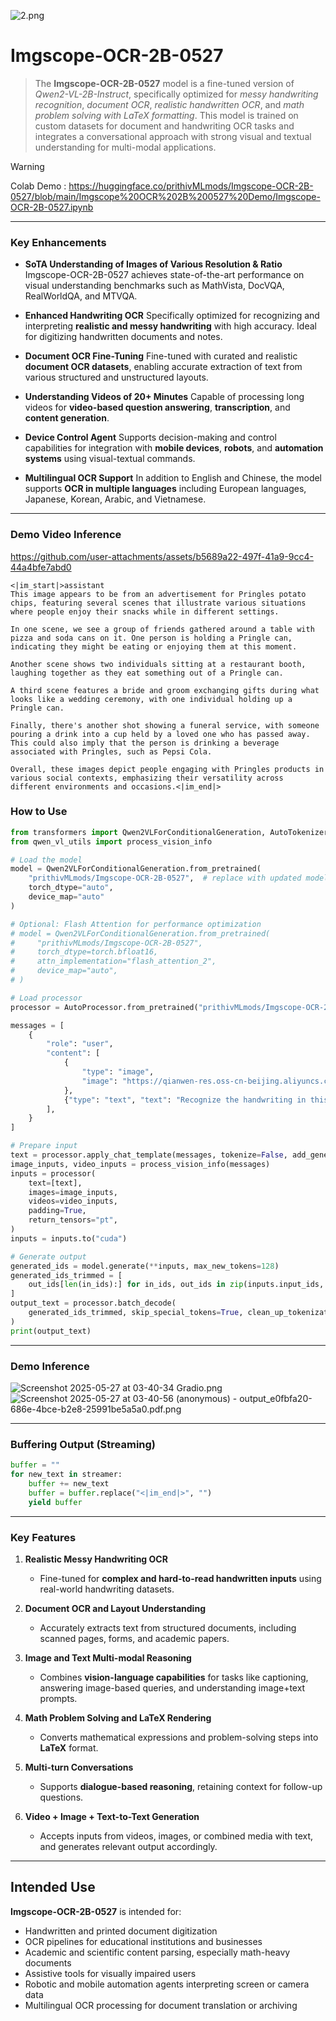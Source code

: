 ![2.png](https://cdn-uploads.huggingface.co/production/uploads/65bb837dbfb878f46c77de4c/yUKVKSX2E18k0h3YwCx1h.png)

# **Imgscope-OCR-2B-0527**

> The **Imgscope-OCR-2B-0527** model is a fine-tuned version of *Qwen2-VL-2B-Instruct*, specifically optimized for *messy handwriting recognition*, *document OCR*, *realistic handwritten OCR*, and *math problem solving with LaTeX formatting*. This model is trained on custom datasets for document and handwriting OCR tasks and integrates a conversational approach with strong visual and textual understanding for multi-modal applications.

> [!warning]
Colab Demo : https://huggingface.co/prithivMLmods/Imgscope-OCR-2B-0527/blob/main/Imgscope%20OCR%202B%200527%20Demo/Imgscope-OCR-2B-0527.ipynb

---

### Key Enhancements

* **SoTA Understanding of Images of Various Resolution & Ratio**
  Imgscope-OCR-2B-0527 achieves state-of-the-art performance on visual understanding benchmarks such as MathVista, DocVQA, RealWorldQA, and MTVQA.

* **Enhanced Handwriting OCR**
  Specifically optimized for recognizing and interpreting **realistic and messy handwriting** with high accuracy. Ideal for digitizing handwritten documents and notes.

* **Document OCR Fine-Tuning**
  Fine-tuned with curated and realistic **document OCR datasets**, enabling accurate extraction of text from various structured and unstructured layouts.

* **Understanding Videos of 20+ Minutes**
  Capable of processing long videos for **video-based question answering**, **transcription**, and **content generation**.

* **Device Control Agent**
  Supports decision-making and control capabilities for integration with **mobile devices**, **robots**, and **automation systems** using visual-textual commands.

* **Multilingual OCR Support**
  In addition to English and Chinese, the model supports **OCR in multiple languages** including European languages, Japanese, Korean, Arabic, and Vietnamese.

---

### Demo Video Inference

https://github.com/user-attachments/assets/b5689a22-497f-41a9-9cc4-44a4bfe7abd0

```
<|im_start|>assistant
This image appears to be from an advertisement for Pringles potato chips, featuring several scenes that illustrate various situations where people enjoy their snacks while in different settings.

In one scene, we see a group of friends gathered around a table with pizza and soda cans on it. One person is holding a Pringle can, indicating they might be eating or enjoying them at this moment.

Another scene shows two individuals sitting at a restaurant booth, laughing together as they eat something out of a Pringle can.

A third scene features a bride and groom exchanging gifts during what looks like a wedding ceremony, with one individual holding up a Pringle can.

Finally, there's another shot showing a funeral service, with someone pouring a drink into a cup held by a loved one who has passed away. This could also imply that the person is drinking a beverage associated with Pringles, such as Pepsi Cola.

Overall, these images depict people engaging with Pringles products in various social contexts, emphasizing their versatility across different environments and occasions.<|im_end|>
```

### How to Use

```python
from transformers import Qwen2VLForConditionalGeneration, AutoTokenizer, AutoProcessor
from qwen_vl_utils import process_vision_info

# Load the model
model = Qwen2VLForConditionalGeneration.from_pretrained(
    "prithivMLmods/Imgscope-OCR-2B-0527",  # replace with updated model ID if available
    torch_dtype="auto",
    device_map="auto"
)

# Optional: Flash Attention for performance optimization
# model = Qwen2VLForConditionalGeneration.from_pretrained(
#     "prithivMLmods/Imgscope-OCR-2B-0527",
#     torch_dtype=torch.bfloat16,
#     attn_implementation="flash_attention_2",
#     device_map="auto",
# )

# Load processor
processor = AutoProcessor.from_pretrained("prithivMLmods/Imgscope-OCR-2B-0527")

messages = [
    {
        "role": "user",
        "content": [
            {
                "type": "image",
                "image": "https://qianwen-res.oss-cn-beijing.aliyuncs.com/Qwen-VL/assets/demo.jpeg",
            },
            {"type": "text", "text": "Recognize the handwriting in this image."},
        ],
    }
]

# Prepare input
text = processor.apply_chat_template(messages, tokenize=False, add_generation_prompt=True)
image_inputs, video_inputs = process_vision_info(messages)
inputs = processor(
    text=[text],
    images=image_inputs,
    videos=video_inputs,
    padding=True,
    return_tensors="pt",
)
inputs = inputs.to("cuda")

# Generate output
generated_ids = model.generate(**inputs, max_new_tokens=128)
generated_ids_trimmed = [
    out_ids[len(in_ids):] for in_ids, out_ids in zip(inputs.input_ids, generated_ids)
]
output_text = processor.batch_decode(
    generated_ids_trimmed, skip_special_tokens=True, clean_up_tokenization_spaces=False
)
print(output_text)
```

---

### Demo Inference

![Screenshot 2025-05-27 at 03-40-34 Gradio.png](https://cdn-uploads.huggingface.co/production/uploads/65bb837dbfb878f46c77de4c/9KiRkOGPB8cLl6VHwh2UD.png)
![Screenshot 2025-05-27 at 03-40-56 (anonymous) - output_e0fbfa20-686e-4bce-b2e8-25991be5a5a0.pdf.png](https://cdn-uploads.huggingface.co/production/uploads/65bb837dbfb878f46c77de4c/VOHQIrT7hCs5afGMRROvD.png)

---

### Buffering Output (Streaming)

```python
buffer = ""
for new_text in streamer:
    buffer += new_text
    buffer = buffer.replace("<|im_end|>", "")
    yield buffer
```

---

### Key Features

1. **Realistic Messy Handwriting OCR**

   * Fine-tuned for **complex and hard-to-read handwritten inputs** using real-world handwriting datasets.

2. **Document OCR and Layout Understanding**

   * Accurately extracts text from structured documents, including scanned pages, forms, and academic papers.

3. **Image and Text Multi-modal Reasoning**

   * Combines **vision-language capabilities** for tasks like captioning, answering image-based queries, and understanding image+text prompts.

4. **Math Problem Solving and LaTeX Rendering**

   * Converts mathematical expressions and problem-solving steps into **LaTeX** format.

5. **Multi-turn Conversations**

   * Supports **dialogue-based reasoning**, retaining context for follow-up questions.

6. **Video + Image + Text-to-Text Generation**

   * Accepts inputs from videos, images, or combined media with text, and generates relevant output accordingly.

---

## **Intended Use**

**Imgscope-OCR-2B-0527** is intended for:

* Handwritten and printed document digitization
* OCR pipelines for educational institutions and businesses
* Academic and scientific content parsing, especially math-heavy documents
* Assistive tools for visually impaired users
* Robotic and mobile automation agents interpreting screen or camera data
* Multilingual OCR processing for document translation or archiving
